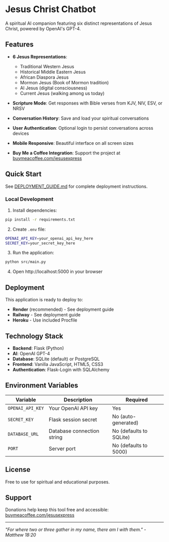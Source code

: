 # Jesus Christ Chatbot

A spiritual AI companion featuring six distinct representations of Jesus Christ, powered by OpenAI's GPT-4.

## Features

- **6 Jesus Representations**:
  - Traditional Western Jesus
  - Historical Middle Eastern Jesus
  - African Diaspora Jesus
  - Mormon Jesus (Book of Mormon tradition)
  - AI Jesus (digital consciousness)
  - Current Jesus (walking among us today)

- **Scripture Mode**: Get responses with Bible verses from KJV, NIV, ESV, or NRSV
- **Conversation History**: Save and load your spiritual conversations
- **User Authentication**: Optional login to persist conversations across devices
- **Mobile Responsive**: Beautiful interface on all screen sizes
- **Buy Me a Coffee Integration**: Support the project at [buymeacoffee.com/jesusexpress](https://buymeacoffee.com/jesusexpress)

## Quick Start

See [DEPLOYMENT_GUIDE.md](DEPLOYMENT_GUIDE.md) for complete deployment instructions.

### Local Development

1. Install dependencies:
```bash
pip install -r requirements.txt
```

2. Create `.env` file:
```bash
OPENAI_API_KEY=your_openai_api_key_here
SECRET_KEY=your_secret_key_here
```

3. Run the application:
```bash
python src/main.py
```

4. Open http://localhost:5000 in your browser

## Deployment

This application is ready to deploy to:
- **Render** (recommended) - See deployment guide
- **Railway** - See deployment guide
- **Heroku** - Use included Procfile

## Technology Stack

- **Backend**: Flask (Python)
- **AI**: OpenAI GPT-4
- **Database**: SQLite (default) or PostgreSQL
- **Frontend**: Vanilla JavaScript, HTML5, CSS3
- **Authentication**: Flask-Login with SQLAlchemy

## Environment Variables

| Variable | Description | Required |
|----------|-------------|----------|
| `OPENAI_API_KEY` | Your OpenAI API key | Yes |
| `SECRET_KEY` | Flask session secret | No (auto-generated) |
| `DATABASE_URL` | Database connection string | No (defaults to SQLite) |
| `PORT` | Server port | No (defaults to 5000) |

## License

Free to use for spiritual and educational purposes.

## Support

Donations help keep this tool free and accessible: [buymeacoffee.com/jesusexpress](https://buymeacoffee.com/jesusexpress)

---

*"For where two or three gather in my name, there am I with them." - Matthew 18:20*
